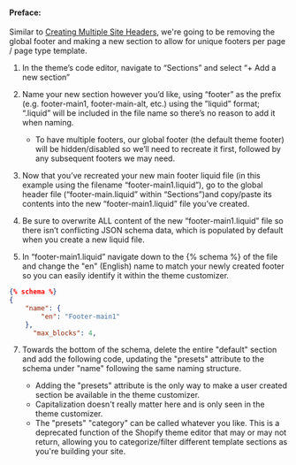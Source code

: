 #### Preface:

Similar to [Creating Multiple Site Headers](https://github.com/JRVarsity/VS-Documentation/blob/main/Creating%20Multiple%20Site%20Headers.md), we're going to be removing the global footer and making a new section to allow for unique footers per page / page type template.

1. In the theme’s code editor, navigate to “Sections” and select “+ Add a new section”

2. Name your new section however you’d like, using “footer” as the prefix (e.g. footer-main1, footer-main-alt, etc.) using the ”liquid” format; “.liquid” will be included in the file name so there’s no reason to add it when naming.

    - To have multiple footers, our global footer (the default theme footer) will be hidden/disabled so we’ll need to recreate it first, followed by  any subsequent footers we may need.

3. Now that you’ve recreated your new main footer liquid file (in this example using the filename “footer-main1.liquid”), go to the global header file (“footer-main.liquid” within “Sections”)and copy/paste its contents into the new “footer-main1.liquid” file you’ve created.

4. Be sure to overwrite ALL content of the new “footer-main1.liquid” file so there isn’t conflicting JSON schema data, which is populated by default when you create a new liquid file.

5. In “footer-main1.liquid” navigate down to the {% schema %} of the file and change the "en" (English) name to match your newly created footer so you can easily identify it within the theme customizer.

```json
{% schema %}
{
    "name": {
        "en": "Footer-main1"
    },
      "max_blocks": 4,
```

7. Towards the bottom of the schema, delete the entire "default" section and add the following code, updating the "presets" attribute to the schema under "name" following the same naming structure.

    - Adding the "presets" attribute is the only way to make a user created section be available in the theme customizer.
    - Capitalization doesn't really matter here and is only seen in the theme customizer.
    - The "presets" "category" can be called whatever you like. This is a deprecated function of the Shopify theme editor that may or may not return, allowing you to categorize/filter different template sections as you're building your site.
